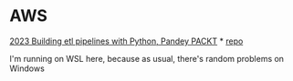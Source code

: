 # AWS

[2023 Building etl pipelines with Python, Pandey PACKT](https://www.amazon.com/Building-ETL-Pipelines-Python-enterprise-ready/dp/1804615250/)
    * [repo](https://github.com/PacktPublishing/Building-ETL-Pipelines-with-Python)

I'm running on WSL here, because as usual, there's random problems on Windows
